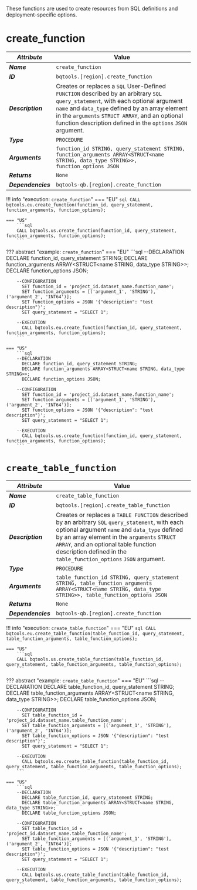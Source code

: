 These functions are used to create resources from SQL definitions and deployment-specific options.










# **create_function**
_**Attribute**_ | Value
--- | ---
_**Name**_ | `create_function`
_**ID**_ | `bqtools.[region].create_function`
_**Description**_ | Creates or replaces a `SQL` User-Defined `FUNCTION` described by an arbitrary `SQL` `query_statement`, with each optional argument `name` and `data_type` defined by an array element in the `arguments` `STRUCT ARRAY`, and an optional function description defined in the `options` `JSON` argument.
_**Type**_ | `PROCEDURE`
_**Arguments**_ | `function_id STRING, query_statement STRING, function_arguments ARRAY<STRUCT<name STRING, data_type STRING>>, function_options JSON`
_**Returns**_ | `None`
_**Dependencies**_ | `bqtools-qb.[region].create_function`

!!! info "execution: `create_function`"
    === "EU"
        ```sql
        CALL bqtools.eu.create_function(function_id, query_statement, function_arguments, function_options);
        ```

    === "US"
        ```sql
        CALL bqtools.us.create_function(function_id, query_statement, function_arguments, function_options);
        ```

??? abstract "example: `create_function`"
    === "EU"
        ```sql
        --DECLARATION
          DECLARE function_id, query_statement STRING;
          DECLARE function_arguments ARRAY<STRUCT<name STRING, data_type STRING>>;
          DECLARE function_options JSON;
    
        --CONFIGURATION
          SET function_id = 'project_id.dataset_name.function_name';
          SET function_arguments = [('argument_1', 'STRING'), ('argument_2', 'INT64')];
          SET function_options = JSON '{"description": "test description"}';
          SET query_statement = "SELECT 1";

        --EXECUTION
          CALL bqtools.eu.create_function(function_id, query_statement, function_arguments, function_options);
        ```

    === "US"
        ```sql
        --DECLARATION
          DECLARE function_id, query_statement STRING;
          DECLARE function_arguments ARRAY<STRUCT<name STRING, data_type STRING>>;
          DECLARE function_options JSON;
    
        --CONFIGURATION
          SET function_id = 'project_id.dataset_name.function_name';
          SET function_arguments = [('argument_1', 'STRING'), ('argument_2', 'INT64')];
          SET function_options = JSON '{"description": "test description"}';
          SET query_statement = "SELECT 1";

        --EXECUTION
          CALL bqtools.us.create_function(function_id, query_statement, function_arguments, function_options);
        ```

# **`create_table_function`**
_**Attribute**_ | Value
--- | ---
_**Name**_ | `create_table_function`
_**ID**_ | `bqtools.[region].create_table_function`
_**Description**_ | Creates or replaces a `TABLE FUNCTION` described by an arbitrary `SQL` `query_statement`, with each optional argument `name` and `data_type` defined by an array element in the `arguments` `STRUCT ARRAY`, and an optional table function description defined in the `table_function_options` `JSON` argument.
_**Type**_ | `PROCEDURE`
_**Arguments**_ | `table_function_id STRING, query_statement STRING, table_function_arguments ARRAY<STRUCT<name STRING, data_type STRING>>, table_function_options JSON`
_**Returns**_ | `None`
_**Dependencies**_ | `bqtools-qb.[region].create_function`

!!! info "execution: `create_table_function`"
    === "EU"
        ```sql
        CALL bqtools.eu.create_table_function(table_function_id, query_statement, table_function_arguments, table_function_options);
        ```

    === "US"
        ```sql
        CALL bqtools.us.create_table_function(table_function_id, query_statement, table_function_arguments, table_function_options);
        ```

??? abstract "example: `create_table_function`"
    === "EU"
        ```sql
        --DECLARATION
          DECLARE table_function_id, query_statement STRING;
          DECLARE table_function_arguments ARRAY<STRUCT<name STRING, data_type STRING>>;
          DECLARE table_function_options JSON;
    
        --CONFIGURATION
          SET table_function_id = 'project_id.dataset_name.table_function_name';
          SET table_function_arguments = [('argument_1', 'STRING'), ('argument_2', 'INT64')];
          SET table_function_options = JSON '{"description": "test description"}';
          SET query_statement = "SELECT 1";

        --EXECUTION
          CALL bqtools.eu.create_table_function(table_function_id, query_statement, table_function_arguments, table_function_options);
        ```

    === "US"
        ```sql
        --DECLARATION
          DECLARE table_function_id, query_statement STRING;
          DECLARE table_function_arguments ARRAY<STRUCT<name STRING, data_type STRING>>;
          DECLARE table_function_options JSON;
    
        --CONFIGURATION
          SET table_function_id = 'project_id.dataset_name.table_function_name';
          SET table_function_arguments = [('argument_1', 'STRING'), ('argument_2', 'INT64')];
          SET table_function_options = JSON '{"description": "test description"}';
          SET query_statement = "SELECT 1";

        --EXECUTION
          CALL bqtools.us.create_table_function(table_function_id, query_statement, table_function_arguments, table_function_options);
        ```